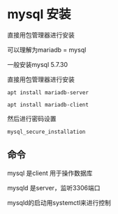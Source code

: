 # mysql 安装

直接用包管理器进行安装

可以理解为mariadb = mysql

一般安装mysql 5.7.30 

直接用包管理器进行安装

```shell
apt install mariadb-server

apt install mariadb-client
```

然后进行密码设置

```
mysql_secure_installation
```



## 命令

mysql 是client 用于操作数据库

mysqld 是server，监听3306端口



mysqld的启动用systemctl来进行控制
